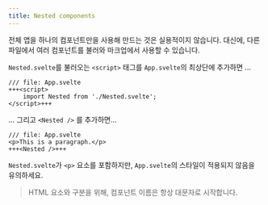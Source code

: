 ```yaml
---
title: Nested components
---
```


전체 앱을 하나의 컴포넌트만을 사용해 만드는 것은 실용적이지 않습니다. 대신에, 다른 파일에서 여러 컴포넌트를 불러와 마크업에서 사용할 수 있습니다.

`Nested.svelte`를 불러오는 `<script>` 태그를 `App.svelte`의 최상단에 추가하면 ...

```svelte
/// file: App.svelte
+++<script>
	import Nested from './Nested.svelte';
</script>+++
```

... 그리고 `<Nested />` 를 추가하면...

```svelte
/// file: App.svelte
<p>This is a paragraph.</p>
+++<Nested />+++
```

`Nested.svelte`가 `<p>` 요소를 포함하지만, `App.svelte`의 스타일이 적용되지 않음을 유의하세요.

> HTML 요소와 구분을 위해, 컴포넌트 이름은 항상 대문자로 시작합니다.